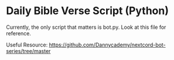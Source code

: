 # Daily Bible Verse Script (Python)

Currently, the only script that matters is bot.py. Look at this file for reference. 

Useful Resource: https://github.com/Dannycademy/nextcord-bot-series/tree/master